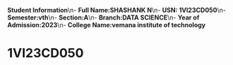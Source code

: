 **Student Information**\n- **Full Name:SHASHANK N**\n- **USN: 1VI23CD050**\n- **Semester:vth**\n- **Section:A**\n- **Branch:DATA SCIENCE**\n- **Year of Admission:2023**\n- **College Name:vemana institute of technology**
# 1VI23CD050
